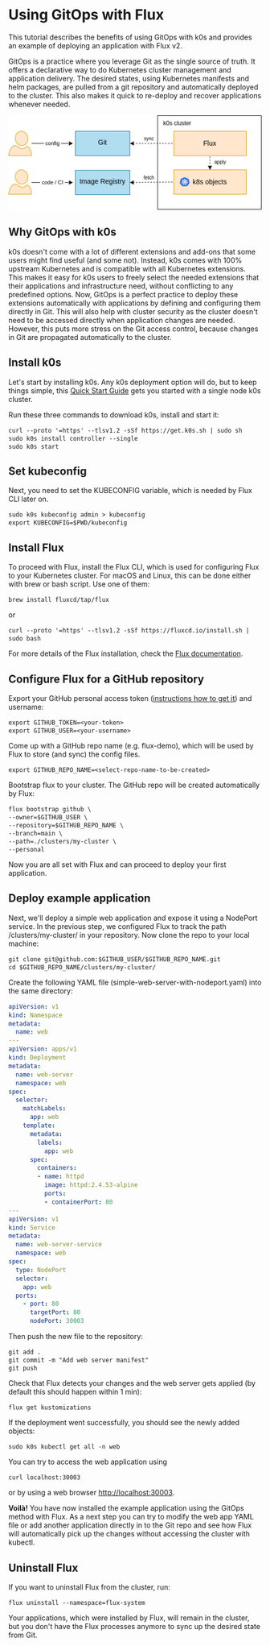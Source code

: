 # Using GitOps with Flux

This tutorial describes the benefits of using GitOps with k0s and provides an example of deploying an application with Flux v2.

GitOps is a practice where you leverage Git as the single source of truth. It offers a declarative way to do Kubernetes cluster management and application delivery. The desired states, using Kubernetes manifests and helm packages, are pulled from a git repository and automatically deployed to the cluster. This also makes it quick to re-deploy and recover applications whenever needed.

![k0s_flux](../img/k0s_flux.png)

## Why GitOps with k0s

k0s doesn't come with a lot of different extensions and add-ons that some users might find useful (and some not). Instead, k0s comes with 100% upstream Kubernetes and is compatible with all Kubernetes extensions. This makes it easy for k0s users to freely select the needed extensions that their applications and infrastructure need, without conflicting to any predefined options. Now, GitOps is a perfect practice to deploy these extensions automatically with applications by defining and configuring them directly in Git. This will also help with cluster security as the cluster doesn't need to be accessed directly when application changes are needed. However, this puts more stress on the Git access control, because changes in Git are propagated automatically to the cluster.

## Install k0s

Let's start by installing k0s. Any k0s deployment option will do, but to keep things simple, this [Quick Start Guide](../install.md) gets you started with a single node k0s cluster.

Run these three commands to download k0s, install and start it:

  ```shell
  curl --proto '=https' --tlsv1.2 -sSf https://get.k0s.sh | sudo sh
  sudo k0s install controller --single
  sudo k0s start
  ```

## Set kubeconfig

Next, you need to set the KUBECONFIG variable, which is needed by Flux CLI later on.

  ```shell
  sudo k0s kubeconfig admin > kubeconfig
  export KUBECONFIG=$PWD/kubeconfig
  ```

## Install Flux

To proceed with Flux, install the Flux CLI, which is used for configuring Flux to your Kubernetes cluster. For macOS and Linux, this can be done either with brew or bash script. Use one of them:

  ```shell
  brew install fluxcd/tap/flux
  ```

or

  ```shell
  curl --proto '=https' --tlsv1.2 -sSf https://fluxcd.io/install.sh | sudo bash
  ```

For more details of the Flux installation, check the [Flux documentation](https://fluxcd.io/docs/get-started/).

## Configure Flux for a GitHub repository

Export your GitHub personal access token ([instructions how to get it](https://docs.github.com/en/enterprise-server@3.4/authentication/keeping-your-account-and-data-secure/creating-a-personal-access-token)) and username:

  ```shell
  export GITHUB_TOKEN=<your-token>
  export GITHUB_USER=<your-username>
  ```

Come up with a GitHub repo name (e.g. flux-demo), which will be used by Flux to store (and sync) the config files.

  ```shell
  export GITHUB_REPO_NAME=<select-repo-name-to-be-created>
  ```

Bootstrap flux to your cluster. The GitHub repo will be created automatically by Flux:

  ```shell
  flux bootstrap github \
  --owner=$GITHUB_USER \
  --repository=$GITHUB_REPO_NAME \
  --branch=main \
  --path=./clusters/my-cluster \
  --personal
  ```

Now you are all set with Flux and can proceed to deploy your first application.

## Deploy example application

Next, we'll deploy a simple web application and expose it using a NodePort service. In the previous step, we configured Flux to track the path /clusters/my-cluster/ in your repository. Now clone the repo to your local machine:

  ```shell
  git clone git@github.com:$GITHUB_USER/$GITHUB_REPO_NAME.git
  cd $GITHUB_REPO_NAME/clusters/my-cluster/
  ```

Create the following YAML file (simple-web-server-with-nodeport.yaml) into the same directory:

  ```YAML
  apiVersion: v1
  kind: Namespace
  metadata:
    name: web
  ---
  apiVersion: apps/v1
  kind: Deployment
  metadata:
    name: web-server
    namespace: web
  spec:
    selector:
      matchLabels:
        app: web
      template:
        metadata:
          labels:
            app: web
        spec:
          containers:
          - name: httpd
            image: httpd:2.4.53-alpine
            ports:
            - containerPort: 80
  ---
  apiVersion: v1
  kind: Service
  metadata:
    name: web-server-service
    namespace: web
  spec:
    type: NodePort
    selector:
      app: web
    ports:
      - port: 80
        targetPort: 80
        nodePort: 30003
  ```

Then push the new file to the repository:

  ```shell
  git add .
  git commit -m "Add web server manifest"
  git push
  ```

Check that Flux detects your changes and the web server gets applied (by default this should happen within 1 min):

  ```shell
  flux get kustomizations
  ```

If the deployment went successfully, you should see the newly added objects:

  ```shell
  sudo k0s kubectl get all -n web
  ```

You can try to access the web application using

  ```shell
  curl localhost:30003
  ```

or by using a web browser [http://localhost:30003](http://localhost:30003).

**Voilà!** You have now installed the example application using the GitOps method with Flux. As a next step you can try to modify the web app YAML file or add another application directly in to the Git repo and see how Flux will automatically pick up the changes without accessing the cluster with kubectl.

## Uninstall Flux

If you want to uninstall Flux from the cluster, run:

  ```shell
  flux uninstall --namespace=flux-system
  ```

Your applications, which were installed by Flux, will remain in the cluster, but you don't have the Flux processes anymore to sync up the desired state from Git.
